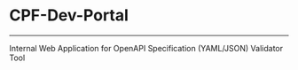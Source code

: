# CPF-Dev-Portal

---

Internal Web Application for OpenAPI Specification (YAML/JSON) Validator Tool
